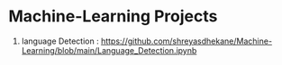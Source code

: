 # Machine-Learning Projects
1) language Detection : https://github.com/shreyasdhekane/Machine-Learning/blob/main/Language_Detection.ipynb

